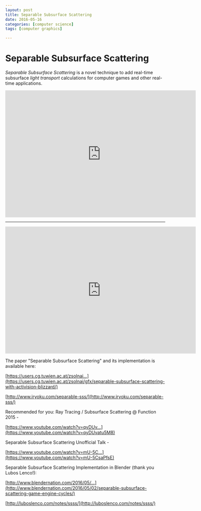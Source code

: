```yaml
---
layout: post
title: Separable Subsurface Scattering 
date: 2016-05-16
categories: [computer science]
tags: [computer graphics]

---
```



# Separable Subsurface Scattering 

*Separable Subsurface Scattering* is a novel technique to add real-time subsurface *light transport* calculations for computer games and other real-time applications.


<iframe width="600" height="400" src="https://www.youtube.com/embed/P0Tkr4HaIVk" frameborder="0" allowfullscreen></iframe>

---

<iframe width="600" height="400" src="https://www.youtube.com/embed/72_iAlYwl0c" frameborder="0" allowfullscreen></iframe>

The paper "Separable Subsurface Scattering" and its implementation is available here:

[https://users.cg.tuwien.ac.at/zsolnai...](https://users.cg.tuwien.ac.at/zsolnai/gfx/separable-subsurface-scattering-with-activision-blizzard/)

[http://www.iryoku.com/separable-sss/](http://www.iryoku.com/separable-sss/)

Recommended for you:
Ray Tracing / Subsurface Scattering @ Function 2015 - 

[https://www.youtube.com/watch?v=qyDUv...](https://www.youtube.com/watch?v=qyDUvatu5M8)

Separable Subsurface Scattering Unofficial Talk - 

[https://www.youtube.com/watch?v=mU-5C...](https://www.youtube.com/watch?v=mU-5CsaPfsE)

Separable Subsurface Scattering Implementation in Blender (thank you Lubos Lenco!):

[http://www.blendernation.com/2016/05/...](http://www.blendernation.com/2016/05/02/separable-subsurface-scattering-game-engine-cycles/)

[http://luboslenco.com/notes/ssss/](http://luboslenco.com/notes/ssss/)